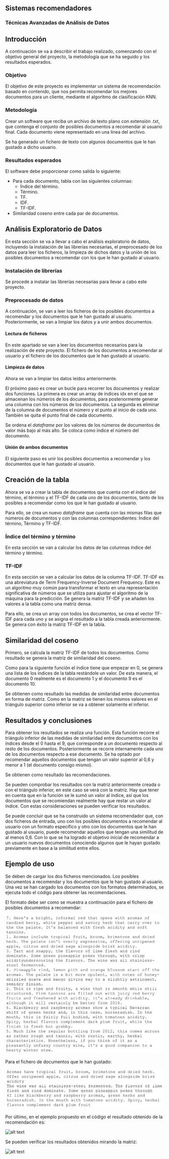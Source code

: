 ## Sistemas recomendadores

### Técnicas Avanzadas de Análisis de Datos

## Introducción

A continuación se va a describir el trabajo realizado, comenzando con el objetivo general del proyecto, la metodología que se ha seguido y los resultados esperados.

### Objetivo

El objetivo de este proyecto es implementar un sistema de recomendación basado en contenido, que nos permita recomendar los mejores documentos para un cliente, mediante el algoritmo de clasificación KNN.

### Metodología

Crear un software que reciba un archivo de texto plano con extensión .txt, que contenga el conjunto de posibles documentos a recomendar al usuario final. Cada documento viene representado en una línea del archivo. 

Se ha generado un fichero de texto con algunos documentos que le han gustado a dicho usuario.

### Resultados esperados

El software debe proporcionar como salida lo siguiente:

* Para cada documento, tabla con las siguientes columnas:
    *  Índice del término.
    *  Término.
    *  TF.
    *  IDF.
    * TF-IDF.
* Similaridad coseno entre cada par de documentos.

## Análisis Exploratorio de Datos

En esta sección se va a llevar a cabo el análisis exploratorio de datos, incluyendo la instalación de las librerías necesarias, el preprocesado de los datos para leer los ficheros, la limpieza de dichos datos y la unión de los posibles documentos a recomendar con los que le han gustado al usuario.


### Instalación de librerías

Se procede a instalar las librerías necesarias para llevar a cabo este proyecto.


### Preprocesado de datos

A continuación, se van a leer los ficheros de los posibles documentos a recomendar y los documentos que le han gustado al usuario. Posteriormente, se van a limpiar los datos y a unir ambos documentos.


#### Lectura de ficheros

En este apartado se van a leer los documentos necesarios para la realización de este proyecto. El fichero de los documentos a recomendar al usuario y el fichero de los documentos que le han gustado al usuario.

#### Limpieza de datos

Ahora se van a limpiar los datos leídos anteriormente.

El próximo paso es crear un bucle para recorrer los documentos y realizar dos funciones. La primera es crear un array de índices idx en el que se almacenan los números de los documentos, para posteriormente generar una columna con los números de los documentos. La segunda es eliminar de la columna de documentos el número y el punto al inicio de cada uno. También se quita el punto final de cada documento.

Se ordena el _dataframe_ por los valores de los números de documentos de valor más bajo al más alto. Se coloca como índice el número del documento.

#### Unión de ambos documentos

El siguiente paso es unir los posibles documentos a recomendar y los documentos que le han gustado al usuario.

## Creación de la tabla

Ahora se va a crear la tabla de documentos que cuenta con el índice del término, el término y el TF-IDF de cada uno de los documentos, tanto de los posibles a recomendar como los que le han gustado al usuario.

Para ello, se crea un nuevo _dataframe_ que cuenta con las mismas filas que números de documentos y con las columnas correspondientes: Índice del término, Término y TF-IDF.

### Índice del término y término

En esta sección se van a calcular los datos de las columnas índice del término y término.

### TF-IDF

En esta sección se van a calcular los datos de la columna TF-IDF. TF-IDF es una abreviatura de Term Frequency-Inverse Document Frequency. Este es un algoritmo muy común para transformar el texto en una representación significativa de números que se utiliza para ajustar el algoritmo de la máquina para la predicción. Se genera la matriz TF-IDF y se añaden los valores a la tabla como una matriz densa.

Para ello, se crea un array con todos los documentos, se crea el vector TF-IDF para cada uno y se asigna el resultado a la tabla creada anteriormente. Se genera con éxito la matriz TF-IDF en la tabla.

## Similaridad del coseno

Primero, se calcula la matriz TF-IDF de todos los documentos. Como resultado se genera la matriz de similaridad del coseno.

Como para la siguiente función el índice tiene que empezar en 0, se genera una lista de los índices de la tabla restándole un valor. De esta manera, el documento 0 realmente es el documento 1 y el documento 9 es el documento 10.

Se obtienen como resultado las medidas de similaridad entre documentos en forma de matriz. Como en la matriz se tienen los mismos valores en el triángulo superior como inferior se va a obtener solamente el inferior.

## Resultados y conclusiones

Para obtener los resultados se realiza una función. Esta función recorre el triángulo inferior de las medidas de similaridad entre documentos con los índices desde el 0 hasta el 9, que corresponde a un documento respecto al resto de los documentos. Posteriormente se recorre internamente cada uno de los documentos respecto a ese documento. Se ha optado por recomendar aquellos documentos que tengan un valor superior al 0,6 y menor a 1 (el documento consigo mismo).

Se obtienen como resultado las recomendaciones.

Se pueden comprobar los resultados con la matriz anteriormente creada o con el triángulo inferior, en este caso se verá con la matriz. Hay que tener en cuenta que en la función se le sumó un valor al índice, así que los documentos que se recomiendan realmente hay que restar un valor al índice. Con estas consideraciones se pueden verificar los resultados.

Se puede concluir que se ha construido un sistema recomendador que, con dos ficheros de entrada, uno con los posibles documentos a recomendar al usuario con un formato específico y otro con los documentos que le han gustado al usuario, puede recomendar aquellos que tengan una similitud de al menos 0,6. Con lo que se ha logrado el objetivo inicial de recomendar a un usuario nuevos documentos conociendo algunos que le hayan gustado previamente en base a la similitud entre ellos.

## Ejemplo de uso

Se deben de cargar los dos ficheros mencionados. Los posibles documentos a recomendar y los documentos que le han gustado al usuario. Una vez se han cargado los documentos con los formatos determinados, se ejecuta todo el código para obtener las recomendaciones.

El formato debe ser como se muestra a continuación para el fichero de posibles documentos a recomendar:

![alt text](https://github.com/alu0101061672/TAAD/blob/main/posibles_documentos.png)

Para el fichero de documentos que le han gustado:

![alt text](https://github.com/alu0101061672/TAAD/blob/main/documentos_gustados.png)

Por último, en el ejemplo propuesto en el código el resultado obtenido de la recomendación es: 

![alt text](https://github.com/alu0101061672/TAAD/blob/main/recomendación.png)

Se pueden verificar los resultados obtenidos mirando la matriz:

![alt text](https://github.com/alu0101061672/TAAD/blob/main/verificación_recomendación.png)

